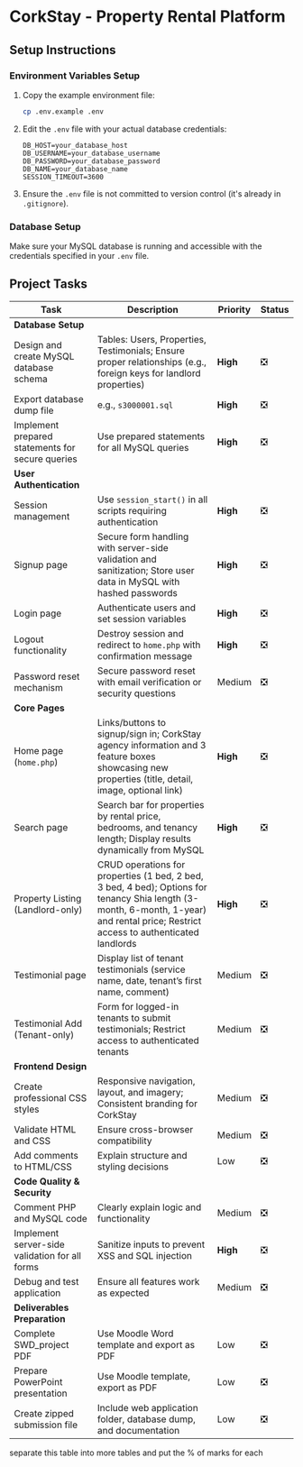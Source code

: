 # CorkStay - Property Rental Platform

## Setup Instructions

### Environment Variables Setup

1. Copy the example environment file:
   ```bash
   cp .env.example .env
   ```

2. Edit the `.env` file with your actual database credentials:
   ```
   DB_HOST=your_database_host
   DB_USERNAME=your_database_username
   DB_PASSWORD=your_database_password
   DB_NAME=your_database_name
   SESSION_TIMEOUT=3600
   ```

3. Ensure the `.env` file is not committed to version control (it's already in `.gitignore`).

### Database Setup

Make sure your MySQL database is running and accessible with the credentials specified in your `.env` file.

## Project Tasks

| Task | Description | Priority | Status |
|------|-------------|----------|--------|
| **Database Setup** | | | |
| Design and create MySQL database schema | Tables: Users, Properties, Testimonials; Ensure proper relationships (e.g., foreign keys for landlord properties) | **High** | ❎ |
| Export database dump file | e.g., `s3000001.sql` | **High** | ❎ |
| Implement prepared statements for secure queries | Use prepared statements for all MySQL queries | **High** | ❎ |
| **User Authentication** | | | |
| Session management | Use `session_start()` in all scripts requiring authentication | **High** | ❎ |
| Signup page | Secure form handling with server-side validation and sanitization; Store user data in MySQL with hashed passwords | **High** | ❎ |
| Login page | Authenticate users and set session variables | **High** | ❎ |
| Logout functionality | Destroy session and redirect to `home.php` with confirmation message | **High** | ❎ |
| Password reset mechanism | Secure password reset with email verification or security questions | Medium | ❎ |
| **Core Pages** | | | |
| Home page (`home.php`) | Links/buttons to signup/sign in; CorkStay agency information and 3 feature boxes showcasing new properties (title, detail, image, optional link) | **High** | ❎ |
| Search page | Search bar for properties by rental price, bedrooms, and tenancy length; Display results dynamically from MySQL | **High** | ❎ |
| Property Listing (Landlord-only) | CRUD operations for properties (1 bed, 2 bed, 3 bed, 4 bed); Options for tenancy Shia length (3-month, 6-month, 1-year) and rental price; Restrict access to authenticated landlords | **High** | ❎ |
| Testimonial page | Display list of tenant testimonials (service name, date, tenant’s first name, comment) | Medium | ❎ |
| Testimonial Add (Tenant-only) | Form for logged-in tenants to submit testimonials; Restrict access to authenticated tenants | Medium | ❎ |
| **Frontend Design** | | | |
| Create professional CSS styles | Responsive navigation, layout, and imagery; Consistent branding for CorkStay | Medium | ❎ |
| Validate HTML and CSS | Ensure cross-browser compatibility | Medium | ❎ |
| Add comments to HTML/CSS | Explain structure and styling decisions | Low | ❎ |
| **Code Quality & Security** | | | |
| Comment PHP and MySQL code | Clearly explain logic and functionality | Medium | ❎ |
| Implement server-side validation for all forms | Sanitize inputs to prevent XSS and SQL injection | **High** | ❎ |
| Debug and test application | Ensure all features work as expected | Medium | ❎ |
| **Deliverables Preparation** | | | |
| Complete SWD_project PDF | Use Moodle Word template and export as PDF | Low | ❎ |
| Prepare PowerPoint presentation | Use Moodle template, export as PDF | Low | ❎ |
| Create zipped submission file | Include web application folder, database dump, and documentation | Low | ❎ |

separate this table into more tables and put the % of marks for each